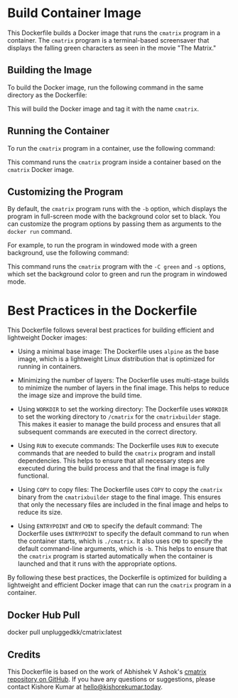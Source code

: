 # Build Container Image

This Dockerfile builds a Docker image that runs the `cmatrix` program in a container. The `cmatrix` program is a terminal-based screensaver that displays the falling green characters as seen in the movie "The Matrix."

## Building the Image

To build the Docker image, run the following command in the same directory as the Dockerfile:


This will build the Docker image and tag it with the name `cmatrix`.

## Running the Container

To run the `cmatrix` program in a container, use the following command:


This command runs the `cmatrix` program inside a container based on the `cmatrix` Docker image.

## Customizing the Program

By default, the `cmatrix` program runs with the `-b` option, which displays the program in full-screen mode with the background color set to black. You can customize the program options by passing them as arguments to the `docker run` command.

For example, to run the program in windowed mode with a green background, use the following command:


This command runs the `cmatrix` program with the `-C green` and `-s` options, which set the background color to green and run the program in windowed mode.

# Best Practices in the Dockerfile

This Dockerfile follows several best practices for building efficient and lightweight Docker images:

- Using a minimal base image: The Dockerfile uses `alpine` as the base image, which is a lightweight Linux distribution that is optimized for running in containers.

- Minimizing the number of layers: The Dockerfile uses multi-stage builds to minimize the number of layers in the final image. This helps to reduce the image size and improve the build time.

- Using `WORKDIR` to set the working directory: The Dockerfile uses `WORKDIR` to set the working directory to `/cmatrix` for the `cmatrixbuilder` stage. This makes it easier to manage the build process and ensures that all subsequent commands are executed in the correct directory.

- Using `RUN` to execute commands: The Dockerfile uses `RUN` to execute commands that are needed to build the `cmatrix` program and install dependencies. This helps to ensure that all necessary steps are executed during the build process and that the final image is fully functional.

- Using `COPY` to copy files: The Dockerfile uses `COPY` to copy the `cmatrix` binary from the `cmatrixbuilder` stage to the final image. This ensures that only the necessary files are included in the final image and helps to reduce its size.

- Using `ENTRYPOINT` and `CMD` to specify the default command: The Dockerfile uses `ENTRYPOINT` to specify the default command to run when the container starts, which is `./cmatrix`. It also uses `CMD` to specify the default command-line arguments, which is `-b`. This helps to ensure that the `cmatrix` program is started automatically when the container is launched and that it runs with the appropriate options.

By following these best practices, the Dockerfile is optimized for building a lightweight and efficient Docker image that can run the `cmatrix` program in a container.

## Docker Hub Pull

docker pull unpluggedkk/cmatrix:latest

## Credits

This Dockerfile is based on the work of Abhishek V Ashok's [cmatrix repository on GitHub](https://github.com/abhishekvashok/cmatrix). If you have any questions or suggestions, please contact Kishore Kumar at <hello@kishorekumar.today>.

